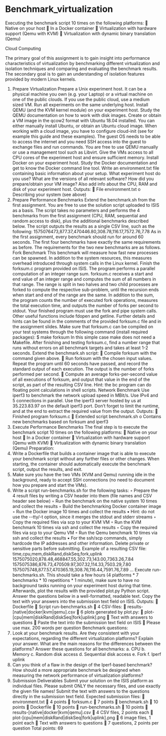 # Benchmark_virtualization
Executing the benchmark script 10 times on the following platforms:  Native on your host  In a Docker container  Virtualization with hardware support (Qemu with KVM)  Virtualization with dynamic binary translation (Qemu)


Cloud Computing

The primary goal of this assignment is to gain insight into performance
characteristics of virtualization by benchmarking different virtualization
and isolation techniques and comparing and evaluating the benchmark
results. The secondary goal is to gain an understanding of isolation
features provided by modern Linux kernels.
1. Prepare Virtualization
Prepare a Unix experiment host. It can be a physical machine you own
(e.g. your Laptop) or a virtual machine on one of the public clouds. If you
use the public cloud, use a medium sized VM. Run all experiments on the
same underlying host.
Install QEMU (and the KVM kernel module) on your experiment host. Study
the QEMU documentation on how to work with disk images. Create or
obtain a VM image in the qcow2 format with Ubuntu 18.04 installed. You
can either manually install Ubuntu, or obtain an Ubuntu cloud image.
When working with a cloud image, you have to configure cloud-init (see for
example this guide and these examples). The guest OS needs to be able to
access the internet and you need SSH access into the guest to exchange
files and run commands. You are free to use QEMU manually or use a
management tool such as Libvirt. Give the VMs access to all CPU cores of
the experiment host and ensure sufficient memory.
Install Docker on your experiment host. Study the Docker documentation
and get to know the Docker command line tool.
Write an environment.txt file containing basic information about your
setup. What experiment host do you use? What are the versions of all
relevant software? How did you prepare/obtain your VM image? Also add
info about the CPU, RAM and disk of your experiment host.
Outputs:
 File environment.txt
o Describing your system (see above)
2. Prepare Performance Benchmarks
Extend the benchmark.sh from the first assignment. You are free to use
the solution script uploaded to ISIS as a basis. The script takes no
parameters and performs the 4 benchmarks from the first assignment
(CPU, RAM, sequential and random access to disk), plus the additional
benchmarks described below. The script outputs the results as a single
CSV line, such as the following:
1575076473,877.37,470446.80,308.78,116.17,7572.76,7.78
As in the first assignment, every benchmark should run for around 60
seconds. The first four benchmarks have exactly the same requirements
as before. The requirements for the two new benchmarks are as follows.
Fork Benchmark
This benchmark will measure how fast new processes can be spawned. In
addition to the system resources, this measures overhead introduced
through system calls in the Linux kernel.
Finish the forksum.c program provided on ISIS. The program performs a
parallel computation of an integer range sum. forksum.c receives a start
and end value of an integer range and computes the sum of all numbers in
that range. The range is split in two halves and two child processes are
forked to compute the respective sub-problem, until the recursion ends
when start and end of the range are the same. In addition to the sum, the
program counts the number of executed fork operations, measures the
total execution time, and outputs the number of forks per second to
stdout. Your finished program must use the fork and pipe system calls.
Other useful functions include fdopen and getline. Further details and hints
can be found in the comments of the provided forksum.c file and in the
assignment slides. Make sure that forksum.c can be compiled on your test
systems through the following command (install required packages):
$ make forksum
In this simple case make does not need a Makefile. After finishing and
testing forksum.c, find a number range that runs without errors on all
benchmark targets and takes at least 1-2 seconds. Extend the
benchmark.sh script:
 Compile forksum with the command given above.
 Run forksum with the chosen input values. Repeat the program until
60 seconds have passed, and record the standard output of each
execution. The output is the number of forks performed per second.
 Compute an average forks-per-second value of all executions of
forksum, and output that value in the end of the script, as part of the
resulting CSV line. Hint: the bc program can do floating point
calculations in shell scripts.
Network Benchmark
Use iperf3 to benchmark the network upload speed in MBit/s. Use IPv4 and
5 connections in parallel. Use the iperf3 server hosted by us at
35.223.83.97 on the default iperf3 port. Don’t forget to limit the runtime,
and at the end to extract the required value from the output.
Outputs:
 Finished program forksum.c
 Extended script benchmark.sh
o Contains new benchmarks based on forksum and iperf3
3. Execute Performance Benchmarks
The final step is to execute the benchmark script 10 times on the following
platforms:
 Native on your host
 In a Docker container
 Virtualization with hardware support (Qemu with KVM)
 Virtualization with dynamic binary translation (Qemu)
Preparation:
1. Write a Dockerfile that builds a container image that is able to
execute your benchmark script without any further files or other
changes. When starting, the container should automatically execute
the benchmark script, output the results, and exit.
2. Make sure you have the two VMs (KVM and Qemu) running idle in
the background, ready to accept SSH connections (no need to
document how you prepare and start the VMs).
3. Write a script run-benchmarks.sh for the following tasks:
◦ Prepare the 4 result files by writing a CSV header into them (file
names and CSV header see below)
◦ Run the benchmark on the native system 10 times and collect the
results
◦ Build the benchmarking Docker container image
◦ Run the Docker image 10 times and collect the results
▪ Hint: do not use the --tty/-t option, since it merges the stdout
and stderr streams
◦ Copy the required files via scp to your KVM VM
◦ Run the KVM benchmark 10 times via ssh and collect the results
◦ Copy the required files via scp to your Qemu VM
◦ Run the Qemu benchmark 10 times via ssh and collect the results
▪ For the ssh/scp commands, simply hardcode the IP addresses
and other information. Delete private or sensitive parts before
submitting.
Example of a resulting CSV file:
time,cpu,mem,diskRand,diskSeq,fork,uplink
1575075020,878.48,468847.55,302.73,143.00,7363.26,7.84
1575075386,876.73,470509.97,307.32,114.33,7503.29,7.80
1575075748,877.57,470365.19,308.76,116.44,7591.76,7.89
...
Execute run-benchmarks.sh. This should take a few hours (4 platforms *
7 benchmarks * 10 repetitions * 1 minute), make sure to have no
background tasks running on your experiment host during that time.
Afterwards, plot the results with the provided plot.py Python script.
Answer the questions below in a well-formatted, readable text. Copy the
text with your answers into the submission text field on ISIS.
Outputs:
 Dockerfile
 Script run-benchmarks.sh
 4 CSV-files:
 results-[native|docker|kvm|qemu].csv
 6 plots generated by plot.py:
 plot-[cpu|mem|diskRand|diskSeq|fork|uplink].png
 Text with answers to questions
 Paste the text into the submission text field on ISIS
 Please use max. 200 words per question
Benchmark questions:
1. Look at your benchmark results. Are they consistent with your
expectations, regarding the different virtualization platforms?
Explain your answer. What are the main reasons for the differences
between the platforms? Answer these questions for all benchmarks:
a. CPU
b. Memory
c. Random disk access
d. Sequential disk access
e. Fork
f. Iperf uplink
2. Can you think of a flaw in the design of the Iperf-based benchmark?
How should a more appropriate benchmark be designed when
measuring the network performance of virtualization platforms?
5. Submission Deliverables
Submit your solution on the ISIS platform as individual files. Please submit
ONLY the necessary files, and use exactly the given file names!
Submit the text with answers to the questions directly in the submission
text field.
Expected submission files:
 environment.txt
 4 points
 forksum.c
 7 points
 benchmark.sh
 10 points
 Dockerfile
 10 points
 run-benchmarks.sh
 10 points
 results-[native|docker|kvm|qemu].csv
 4 CSV files, 2 points each
 plot-[cpu|mem|diskRand|diskSeq|fork|uplink].png
 6 image files, 1 point each
 Text with answers to questions
 7 questions, 2 points per question
Total points: 69
